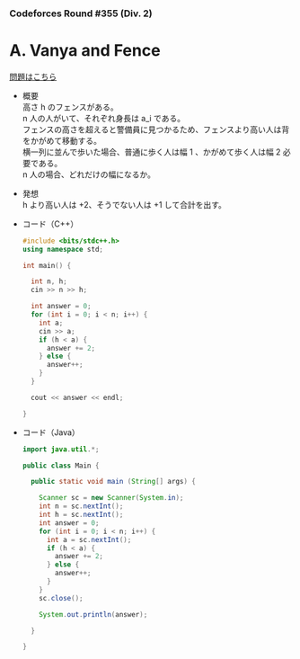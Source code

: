 ### Codeforces Round #355 (Div. 2)

# A. Vanya and Fence

  [問題はこちら](https://codeforces.com/problemset/problem/677/A)
  
- 概要<br>
  高さ h のフェンスがある。<br>
  n 人の人がいて、それぞれ身長は a_i である。<br>
  フェンスの高さを超えると警備員に見つかるため、フェンスより高い人は背をかがめて移動する。<br>
  横一列に並んで歩いた場合、普通に歩く人は幅 1 、かがめて歩く人は幅 2 必要である。<br>
  n 人の場合、どれだけの幅になるか。
  
- 発想<br>
  h より高い人は +2、そうでない人は +1 して合計を出す。
  
  
- コード（C++）

  ```cpp
  #include <bits/stdc++.h>
  using namespace std;

  int main() {

    int n, h;
    cin >> n >> h;

    int answer = 0;
    for (int i = 0; i < n; i++) {
      int a;
      cin >> a;
      if (h < a) {
        answer += 2;
      } else {
        answer++;
      }
    }

    cout << answer << endl;

  }
  ```
  
- コード（Java）

  ```java
  import java.util.*;

  public class Main {

    public static void main (String[] args) {

      Scanner sc = new Scanner(System.in);
      int n = sc.nextInt();
      int h = sc.nextInt();
      int answer = 0;
      for (int i = 0; i < n; i++) {
        int a = sc.nextInt();
        if (h < a) {
          answer += 2;
        } else {
          answer++;
        }
      }
      sc.close();

      System.out.println(answer);    

    }

  }
  ```
    